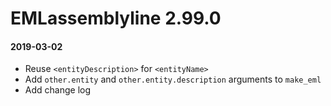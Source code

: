 # EMLassemblyline 2.99.0

#### 2019-03-02
* Reuse `<entityDescription>` for `<entityName>`
* Add `other.entity` and `other.entity.description` arguments to `make_eml`
* Add change log
